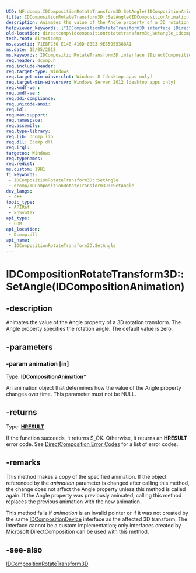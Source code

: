 ```yaml
---
UID: NF:dcomp.IDCompositionRotateTransform3D.SetAngle(IDCompositionAnimation)
title: IDCompositionRotateTransform3D::SetAngle(IDCompositionAnimation) (dcomp.h)
description: Animates the value of the Angle property of a 3D rotation transform. The Angle property specifies the rotation angle. The default value is zero.
helpviewer_keywords: ["IDCompositionRotateTransform3D interface [DirectComposition]","SetAngle method","IDCompositionRotateTransform3D.SetAngle","IDCompositionRotateTransform3D.SetAngle(IDCompositionAnimation)","IDCompositionRotateTransform3D::SetAngle","IDCompositionRotateTransform3D::SetAngle(IDCompositionAnimation)","IDCompositionRotateTransform3D::SetAngle(IDCompositionAnimation*)","SetAngle","SetAngle method [DirectComposition]","SetAngle method [DirectComposition]","IDCompositionRotateTransform3D interface","dcomp/IDCompositionRotateTransform3D::SetAngle","directcomp.idcompositionrotatetransform3d_setangle_idcompositionanimation"]
old-location: directcomp\idcompositionrotatetransform3d_setangle_idcompositionanimation.htm
tech.root: directcomp
ms.assetid: 71EBFC30-E148-416D-8BE3-9E65955388A1
ms.date: 12/05/2018
ms.keywords: IDCompositionRotateTransform3D interface [DirectComposition],SetAngle method, IDCompositionRotateTransform3D.SetAngle, IDCompositionRotateTransform3D.SetAngle(IDCompositionAnimation), IDCompositionRotateTransform3D::SetAngle, IDCompositionRotateTransform3D::SetAngle(IDCompositionAnimation), IDCompositionRotateTransform3D::SetAngle(IDCompositionAnimation*), SetAngle, SetAngle method [DirectComposition], SetAngle method [DirectComposition],IDCompositionRotateTransform3D interface, dcomp/IDCompositionRotateTransform3D::SetAngle, directcomp.idcompositionrotatetransform3d_setangle_idcompositionanimation
req.header: dcomp.h
req.include-header: 
req.target-type: Windows
req.target-min-winverclnt: Windows 8 [desktop apps only]
req.target-min-winversvr: Windows Server 2012 [desktop apps only]
req.kmdf-ver: 
req.umdf-ver: 
req.ddi-compliance: 
req.unicode-ansi: 
req.idl: 
req.max-support: 
req.namespace: 
req.assembly: 
req.type-library: 
req.lib: Dcomp.lib
req.dll: Dcomp.dll
req.irql: 
targetos: Windows
req.typenames: 
req.redist: 
ms.custom: 19H1
f1_keywords:
 - IDCompositionRotateTransform3D::SetAngle
 - dcomp/IDCompositionRotateTransform3D::SetAngle
dev_langs:
 - c++
topic_type:
 - APIRef
 - kbSyntax
api_type:
 - COM
api_location:
 - Dcomp.dll
api_name:
 - IDCompositionRotateTransform3D.SetAngle
---
```


# IDCompositionRotateTransform3D::SetAngle(IDCompositionAnimation)


## -description

Animates the value of the Angle property of a 3D rotation transform. The Angle property specifies the rotation angle. The default value is zero.

## -parameters

### -param animation [in]

Type: <b><a href="https://docs.microsoft.com/windows/desktop/api/dcompanimation/nn-dcompanimation-idcompositionanimation">IDCompositionAnimation</a>*</b>

An animation object that determines how the value of the Angle property changes over time. This parameter must not be NULL.

## -returns

Type: <b><a href="https://docs.microsoft.com/windows/desktop/WinProg/windows-data-types">HRESULT</a></b>

If the function succeeds, it returns S_OK. Otherwise, it returns an <b>HRESULT</b> error code. See <a href="https://docs.microsoft.com/windows/desktop/directcomp/directcomposition-error-codes">DirectComposition Error Codes</a>  for a list of error codes.

## -remarks

This method makes a copy of the specified animation. If the object referenced by the <i>animation</i> parameter is changed after calling this method, the change does not affect the Angle property unless this method is called again. If the Angle property was previously animated, calling this method replaces the previous animation with the new animation. 



This method fails if <i>animation</i> is an invalid pointer or if it was not created by the same <a href="https://docs.microsoft.com/windows/desktop/api/dcomp/nn-dcomp-idcompositiondevice">IDCompositionDevice</a> interface as the affected 3D transform. The interface cannot be a custom implementation; only interfaces created by Microsoft DirectComposition can be used with this method.

## -see-also

<a href="https://docs.microsoft.com/windows/desktop/api/dcomp/nn-dcomp-idcompositionrotatetransform3d">IDCompositionRotateTransform3D</a>

